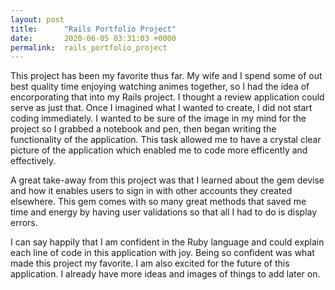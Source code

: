 ```yaml
---
layout: post
title:      "Rails Portfolio Project"
date:       2020-06-05 03:31:03 +0000
permalink:  rails_portfolio_project
---
```



This project has been my favorite thus far. My wife and I spend some of out best quality time enjoying watching animes together, so I had the idea of encorporating that into my Rails project. I thought a review application could serve as just that. Once I imagined what I wanted to create, I did not start coding immediately. I wanted to be sure of the image in my mind for the project so I grabbed a notebook and pen, then began writing the functionality of the application. This task allowed me to have a crystal clear picture of the application which enabled me to code more efficently and effectively. 

A great take-away from this project was that I learned about the gem devise and how it enables users to sign in with other accounts they created elsewhere. This gem comes with so many great methods that saved me time and energy by having user validations so that all I had to do is display errors. 

I can say happily that I am confident in the Ruby language and could explain each line of code in this application with joy. Being so confident was what made this project my favorite. I am also excited for the future of this application. I already have more ideas and images of things to add later on. 
